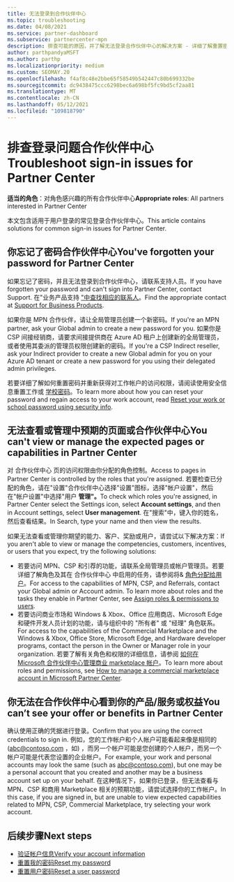 ```yaml
---
title: 无法登录到合作伙伴中心
ms.topic: troubleshooting
ms.date: 04/08/2021
ms.service: partner-dashboard
ms.subservice: partnercenter-mpn
description: 排查可能的原因，并了解无法登录合作伙伴中心的解决方案 - 详细了解重置密码、检查角色和检查凭据。
author: parthpandyaMSFT
ms.author: parthp
ms.localizationpriority: medium
ms.custom: SEOMAY.20
ms.openlocfilehash: f4af8c48e2bbe65f58549b542447c80b699332be
ms.sourcegitcommit: dc9438475ccc6298bec6a698bf5fc9bd5cf2aa81
ms.translationtype: MT
ms.contentlocale: zh-CN
ms.lasthandoff: 05/12/2021
ms.locfileid: "109818790"
---
```

# <a name="troubleshoot-sign-in-issues-for-partner-center"></a><span data-ttu-id="1a441-103">排查登录问题合作伙伴中心</span><span class="sxs-lookup"><span data-stu-id="1a441-103">Troubleshoot sign-in issues for Partner Center</span></span>

<span data-ttu-id="1a441-104">**适当的角色**：对角色感兴趣的所有合作伙伴中心</span><span class="sxs-lookup"><span data-stu-id="1a441-104">**Appropriate roles**: All partners interested in Partner Center</span></span>

<span data-ttu-id="1a441-105">本文包含适用于用户登录的常见登录合作伙伴中心。</span><span class="sxs-lookup"><span data-stu-id="1a441-105">This article contains solutions for common sign-in issues for Partner Center.</span></span>

## <a name="youve-forgotten-your-password-for-partner-center"></a><span data-ttu-id="1a441-106">你忘记了密码合作伙伴中心</span><span class="sxs-lookup"><span data-stu-id="1a441-106">You've forgotten your password for Partner Center</span></span>

<span data-ttu-id="1a441-107">如果忘记了密码，并且无法登录到合作伙伴中心，请联系支持人员。</span><span class="sxs-lookup"><span data-stu-id="1a441-107">If you have forgotten your password and can't sign into Partner Center, contact Support.</span></span> <span data-ttu-id="1a441-108">在"业务产品支持 ["中查找相应的联系人](/microsoft-365/admin/contact-support-for-business-products)。</span><span class="sxs-lookup"><span data-stu-id="1a441-108">Find the appropriate contact at [Support for Business Products](/microsoft-365/admin/contact-support-for-business-products).</span></span>

<span data-ttu-id="1a441-109">如果你是 MPN 合作伙伴，请让全局管理员创建一个新密码。</span><span class="sxs-lookup"><span data-stu-id="1a441-109">If you're an MPN partner, ask your Global admin to create a new password for you.</span></span> <span data-ttu-id="1a441-110">如果你是 CSP 间接经销商，请要求间接提供商在 Azure AD 租户上创建新的全局管理员，或者使用其委派的管理员权限创建新的密码。</span><span class="sxs-lookup"><span data-stu-id="1a441-110">If you're a CSP Indirect reseller, ask your Indirect provider to create a new Global admin for you on your Azure AD tenant or create a new password for you using their delegated admin privileges.</span></span>

<span data-ttu-id="1a441-111">若要详细了解如何重置密码并重新获得对工作帐户的访问权限，请阅读使用安全信息重置工作或 [学校密码](/azure/active-directory/user-help/active-directory-passwords-update-your-own-password#how-to-change-your-password)。</span><span class="sxs-lookup"><span data-stu-id="1a441-111">To learn more about how you can reset your password and regain access to your work account, read [Reset your work or school password using security info](/azure/active-directory/user-help/active-directory-passwords-update-your-own-password#how-to-change-your-password).</span></span>

## <a name="you-cant-view-or-manage-the-expected-pages-or-capabilities-in-partner-center"></a><span data-ttu-id="1a441-112">无法查看或管理中预期的页面或合作伙伴中心</span><span class="sxs-lookup"><span data-stu-id="1a441-112">You can't view or manage the expected pages or capabilities in Partner Center</span></span>

<span data-ttu-id="1a441-113">对 合作伙伴中心 页的访问权限由你分配的角色控制。</span><span class="sxs-lookup"><span data-stu-id="1a441-113">Access to pages in Partner Center is controlled by the roles that you're assigned.</span></span> <span data-ttu-id="1a441-114">若要检查已分配的角色，请在"设置"合作伙伴中心选择"设置"图标，选择"帐户设置"，然后在"帐户设置"中选择"用户 **管理"。**</span><span class="sxs-lookup"><span data-stu-id="1a441-114">To check which roles you're assigned, in Partner Center select the Settings icon, select **Account settings**, and then in Account settings, select **User management**.</span></span> <span data-ttu-id="1a441-115">在"搜索"中，键入你的姓名，然后查看结果。</span><span class="sxs-lookup"><span data-stu-id="1a441-115">In Search, type your name and then view the results.</span></span>

<span data-ttu-id="1a441-116">如果无法查看或管理你期望的能力、客户、奖励或用户，请尝试以下解决方案：</span><span class="sxs-lookup"><span data-stu-id="1a441-116">If you aren't able to view or manage the competencies, customers, incentives, or users that you expect, try the following solutions:</span></span>

- <span data-ttu-id="1a441-117">若要访问 MPN、CSP 和引荐的功能，请联系全局管理员或帐户管理员。若要详细了解角色及其在 合作伙伴中心 中启用的任务，请参阅将& [角色分配给用户](permissions-overview.md)。</span><span class="sxs-lookup"><span data-stu-id="1a441-117">For access to the capabilities of MPN, CSP, and Referrals, contact your Global admin or Account admin. To learn more about roles and the tasks they enable in Partner Center, see [Assign roles & permissions to users](permissions-overview.md).</span></span>
- <span data-ttu-id="1a441-118">若要访问商业市场和 Windows & Xbox、Office 应用商店、Microsoft Edge 和硬件开发人员计划的功能，请与组织中的 "所有者" 或 "经理" 角色联系。</span><span class="sxs-lookup"><span data-stu-id="1a441-118">For access to the capabilities of the Commercial Marketplace and the Windows & Xbox, Office Store, Microsoft Edge, and Hardware developer programs, contact the person in the Owner or Manager role in your organization.</span></span> <span data-ttu-id="1a441-119">若要了解有关角色和权限的详细信息，请参阅 [如何在 Microsoft 合作伙伴中心管理商业 marketplace 帐户](/azure/marketplace/partner-center-portal/manage-account#define-user-roles-and-permissions)。</span><span class="sxs-lookup"><span data-stu-id="1a441-119">To learn more about roles and permissions, see [How to manage a commercial marketplace account in Microsoft Partner Center](/azure/marketplace/partner-center-portal/manage-account#define-user-roles-and-permissions).</span></span>

## <a name="you-cant-see-your-offer-or-benefits-in-partner-center"></a><span data-ttu-id="1a441-120">你无法在合作伙伴中心看到你的产品/服务或权益</span><span class="sxs-lookup"><span data-stu-id="1a441-120">You can’t see your offer or benefits in Partner Center</span></span>

<span data-ttu-id="1a441-121">确认使用正确的凭据进行登录。</span><span class="sxs-lookup"><span data-stu-id="1a441-121">Confirm that you are using the correct credentials to sign in.</span></span> <span data-ttu-id="1a441-122">例如，您的工作帐户和个人帐户可能看起来像是相同的 (abc@contoso.com ，如) ，而另一个帐户可能是您创建的个人帐户，而另一个帐户可能是代表您设置的企业帐户。</span><span class="sxs-lookup"><span data-stu-id="1a441-122">For example, your work and personal accounts may look the same (such as abc@contoso.com), but one may be a personal account that you created and another may be a business account set up on your behalf.</span></span> <span data-ttu-id="1a441-123">在这种情况下，如果你已登录，但无法查看与 MPN、CSP 和商用 Marketplace 相关的预期功能，请尝试选择你的工作帐户。</span><span class="sxs-lookup"><span data-stu-id="1a441-123">In this case, if you are signed in, but are unable to view expected capabilities related to MPN, CSP, Commercial Marketplace, try selecting your work account.</span></span>

## <a name="next-steps"></a><span data-ttu-id="1a441-124">后续步骤</span><span class="sxs-lookup"><span data-stu-id="1a441-124">Next steps</span></span>

- [<span data-ttu-id="1a441-125">验证帐户信息</span><span class="sxs-lookup"><span data-stu-id="1a441-125">Verify your account information</span></span>](verification-responses.md)
- [<span data-ttu-id="1a441-126">重置我的密码</span><span class="sxs-lookup"><span data-stu-id="1a441-126">Reset my password</span></span>](reset-my-pasword.md)
- [<span data-ttu-id="1a441-127">重置用户密码</span><span class="sxs-lookup"><span data-stu-id="1a441-127">Reset a user password</span></span>](reset-a-user-password.md)